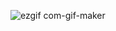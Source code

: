 
![ezgif com-gif-maker](https://user-images.githubusercontent.com/112580014/201408702-1fc8f982-ef9f-4f48-bc91-8849e64705aa.gif)
